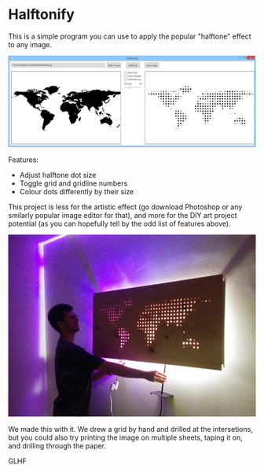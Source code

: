 # Halftonify

This is a simple program you can use to apply the popular "halftone" effect to any image.

![Halftonify Main Window Screenshot](SampleImages/MainWindow.png?raw=true "Halftonify Main Window")

Features:
* Adjust halftone dot size
* Toggle grid and gridline numbers
* Colour dots differently by their size

This project is less for the artistic effect (go download Photoshop or any smilarly popular image editor for that), and more for the DIY art project potential (as you can hopefully tell by the odd list of features above).

![Halftonify Woodworking DIY Art Project, Picture of the Results](SampleImages/ProjectResults.png?raw=true "Halftonify Woodworking Project Results")

We made this with it. We drew a grid by hand and drilled at the intersetions, but you could also try printing the image on multiple sheets, taping it on, and drilling through the paper.

GLHF